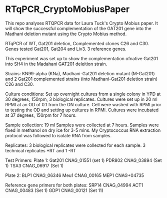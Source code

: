 # RTqPCR_CryptoMobiusPaper
This repo analyses RTQPCR data for Laura Tuck's Crypto Mobius paper. It will show the successful complementation of the GAT201 gene into the Madhani deletion mutant using the Crypto Mobius method.

RTqPCR of WT, Gat201 deletion, Complemented clones C26 and C30. Genes tested Gat201, Gat204 and Liv3. 3 reference genes.

This experiment was set up to show the complementation ofnative Gat201 into SH4 in the Madahani GAT201 deleition strain.

Strains: 
KN99-alpha (KNa), Madhani-Gat201 deletion mutant (M-Gat201) and 2 Gat201 complemented strains (into Madhani-Gat201 deletion strain) C26 and C30.

Culture conditions:
Set up overnight cultures from a single colony in YPD at 30 degrees, 150rpm, 3 biological replicates.
Cultures were set up in 20 ml RPMI at an OD of 0.1 from the ON culture. Cell were washed with RPMI prior to testing the OD and setting up cultures in RPMI. Cultures were incubated at 37 degrees, 150rpm for 7 hours.

Sample collection: 
19 ml Samples were collected at 7 hours. Samples were fixed in methanol on dry ice for 3-5 mins. My Cryptococcus RNA extraction protocol was followed to isolate RNA from samples.

Replicates:
3 biological replicates were collected for each sample.
3 technical replicates +RT and 1 -RT

Test Primers:
Plate 1:
Gat201 CNAG_01551 (set 1)
PDR802 CNAG_03894 (Set 1)
TSA3 CNAG_06917 (Set 1)

Plate 2: 
BLP1  CNAG_06346
Meu1  CNAG_00165
MEP1  CNAG+04735


Reference gene primers for both plates: 
SRP14  CNAG_04994 
ACT1  CNAG_00483 (Set 1) 
GDP1  CNAG_00121 (Set 11)

